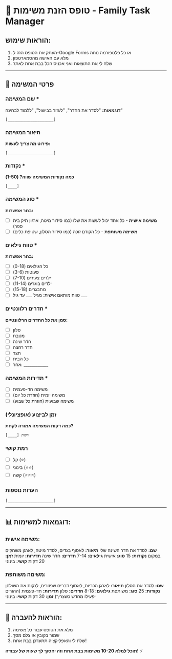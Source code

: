 # 📝 טופס הזנת משימות - Family Task Manager

## הוראות שימוש:
1. העתק את הטופס הזה ל-Google Forms או כל פלטפורמה נוחה
2. מלא עם האישה מהסמארטפון
3. שלח לי את התוצאות ואני אכניס הכל בבת אחת לאתר

---

## 🎯 פרטי המשימה

### שם המשימה *
**דוגמאות:** "לסדר את החדר", "לעזור בבישול", "ללמוד לבחינה"
```
[____________________]
```

### תיאור המשימה
**פירוט מה צריך לעשות:**
```
[____________________]
```

### נקודות *
**כמה נקודות המשימה שווה? (1-50)**
```
[____]
```

### סוג המשימה * 
**בחר אפשרות:**
- [ ] **משימה אישית** - כל אחד יכול לעשות את שלו (כמו סידור מיטה, ארגון תיק בית ספר)
- [ ] **משימה משותפת** - כל הקודם זוכה (כמו סידור הסלון, שטיפת כלים)

### טווח גילאים *
**בחר אפשרות:**
- [ ] כל הגילאים (0-18)
- [ ] פעוטות (3-6)
- [ ] ילדים צעירים (7-10)
- [ ] ילדים בוגרים (11-14)
- [ ] מתבגרים (15-18)
- [ ] טווח מותאם אישית: מגיל ___ עד גיל ___

### חדרים רלוונטיים *
**סמן את כל החדרים הרלוונטיים:**
- [ ] סלון
- [ ] מטבח
- [ ] חדר שינה
- [ ] חדר רחצה
- [ ] חצר
- [ ] כל הבית
- [ ] אחר: ____________

### תדירות המשימה *
- [ ] משימה חד-פעמית
- [ ] משימה יומית (חוזרת כל יום)
- [ ] משימה שבועית (חוזרת כל שבוע)

### זמן לביצוע (אופציונלי)
**כמה דקות המשימה אמורה לקחת?**
```
[____] דקות
```

### רמת קושי
- [ ] קל (⭐)
- [ ] בינוני (⭐⭐)
- [ ] קשה (⭐⭐⭐)

### הערות נוספות
```
[____________________]
```

---

## 📊 דוגמאות למשימות:

### משימה אישית:
**שם:** לסדר את חדר השינה שלי
**תיאור:** לאסוף בגדים, לסדר מיטה, לארגן משחקים במקום
**נקודות:** 15
**סוג:** אישית
**גילאים:** 7-14
**חדרים:** חדר שינה
**תדירות:** יומית
**זמן:** 20 דקות
**קושי:** בינוני

### משימה משותפת:
**שם:** לסדר את הסלון
**תיאור:** לארגן הכריות, לאסוף דברים שפזורים, לנקות את השולחן
**נקודות:** 25
**סוג:** משותפת
**גילאים:** 8-18
**חדרים:** סלון
**תדירות:** חד-פעמית (ההורים יפעילו מחדש כשצריך)
**זמן:** 30 דקות
**קושי:** בינוני

---

## 🚀 הוראות להעברה:
1. מלא את הטופס עבור כל משימה
2. שמור בקובץ או צלם מסך
3. שלח לי והאפליקציה תתעדכן בבת אחת!

**תוכל למלא 10-20 משימות בבת אחת וזה יחסוך לך שעות של עבודה!** ⚡ 